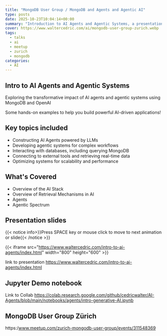 ```yaml
---
title: "MongoDB User Group / MongoDB and Agents and Agentic AI"
type: posts
date: 2025-10-23T10:04:14+00:00
summary: "Introduction to AI Agents and Agentic Systems, a presentation I did for the MongoDB User Group Zürich on 23 October 2025."
cover: https://www.waltercedric.com/ai/mongodb-user-group-zurich.webp
tags:
  - talks
  - ai
  - meetup
  - zurich
  - mongodb
categories:
  - AI
---
```

## Intro to AI Agents and Agentic Systems

Exploring the transformative impact of AI agents and agentic systems using MongoDB and OpenAI

Some hands-on examples to help you build powerful AI-driven applications!

## Key topics included

* Constructing AI Agents powered by LLMs
* Developing agentic systems for complex workflows
* Interacting with databases, including querying MongoDB
* Connecting to external tools and retrieving real-time data
* Optimizing systems for scalability and performance

## What's Covered

* Overview of the AI Stack
* Overview of Retrieval Mechanisms in AI
* Agents
* Agentic Spectrum

## Presentation slides

{{< notice info>}}Press SPACE key or mouse click to move to next animation or slide{{< /notice >}}

{{< iframe src="https://www.waltercedric.com/intro-to-ai-agents/index.html" width="800" height="600" >}}

link to presentation https://www.waltercedric.com/intro-to-ai-agents/index.html

## Jupyter Demo notebook

Link to Collab https://colab.research.google.com/github/cedricwalter/AI-Agents/blob/main/notebooks/agents/intro-generative-AI.ipynb 

## MongoDB User Group Zürich

https:/www.meetup.com/zurich-mongodb-user-group/events/311548369